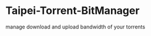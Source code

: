 Taipei-Torrent-BitManager
=========================

manage download and upload bandwidth of your torrents
